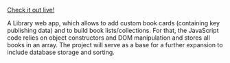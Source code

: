 [Check it out live!](https://nathoggles.github.io/Library/)

A Library web app, which allows to add custom book cards (containing key publishing data) and to build book lists/collections. 
For that, the JavaScript code relies on object constructors and DOM manipulation and stores all books in an array.
The project will serve as a base for a further expansion to include database storage and sorting.
